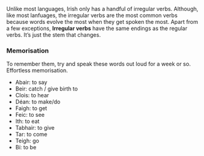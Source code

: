 Unlike most languages, Irish only has a handful of irregular verbs. Although, like most lanfuages, the irregular verbs are the most common verbs because words evolve the most when they get spoken the most. Apart from a few exceptions, 
**Irregular verbs**  have the same endings as the regular verbs. It’s just the stem that changes.
### Memorisation
To remember them, try and speak these words out loud for a week or so. Effortless memorisation.
 - Abair: to say 
 - Beir: catch / give birth to 
 - Clois: to hear 
 - Déan: to make/do 
 - Faigh: to get 
 - Feic: to see 
 - Ith: to eat 
 - Tabhair: to give 
 - Tar: to come 
 - Teigh: go 
 - Bí: to be
